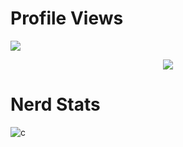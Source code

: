 # Profile Views
![](https://gpvc.arturio.dev/8nz)

<p align="center">
  <a href="https://github.com/8nz">
    <img src="https://discord.c99.nl/widget/theme-3/896776566573522944.png"/>
     </a>
  </p>
  
# Nerd Stats
![c](https://github-readme-stats.vercel.app/api/top-langs/?username=8nz&layout=compact&theme=dark)
